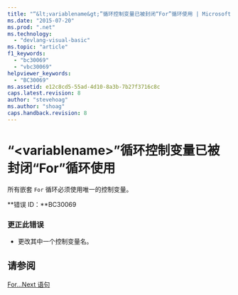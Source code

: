 ```yaml
---
title: "“&lt;variablename&gt;”循环控制变量已被封闭“For”循环使用 | Microsoft Docs"
ms.date: "2015-07-20"
ms.prod: ".net"
ms.technology: 
  - "devlang-visual-basic"
ms.topic: "article"
f1_keywords: 
  - "bc30069"
  - "vbc30069"
helpviewer_keywords: 
  - "BC30069"
ms.assetid: e12c8cd5-55ad-4d10-8a3b-7b27f3716c8c
caps.latest.revision: 8
author: "stevehoag"
ms.author: "shoag"
caps.handback.revision: 8
---
```

# “&lt;variablename&gt;”循环控制变量已被封闭“For”循环使用
所有嵌套 `For` 循环必须使用唯一的控制变量。  
  
 **错误 ID：**BC30069  
  
### 更正此错误  
  
-   更改其中一个控制变量名。  
  
## 请参阅  
 [For...Next 语句](../../visual-basic/language-reference/statements/for-next-statement.md)